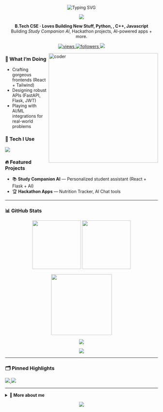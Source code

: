 <!-- Profile README for amiteshx08 -->
<!-- Tip: This repo must be named exactly your username: amiteshx08 -->

<!-- Hero Typing Animation -->
<p align="center">
  <img src="https://readme-typing-svg.demolab.com?font=Geist+Mono&pause=1200&width=800&lines=Hey%2C+I'm+Amitesh+Harsh+Lal+%F0%9F%91%8B;Full-Stack+Developer+%7C+MERN++%26++TypeScript;Clean+UI%2C+Scalable+Backends%2C+Real+Impact;Always+building+%26+shipping+awesome+things" alt="Typing SVG" />
</p>

<p align="center">
  <img src="https://capsule-render.vercel.app/api?type=waving&height=120&color=0:6EE7B7,50:3B82F6,100:A855F7&text=%20Amitesh%20Harsh%20Lal%20&fontAlign=50&fontColor=ffffff&section=header"/>
</p>

<!-- Quick Intro -->
<p align="center">
  <b>B.Tech CSE · Loves Building New Stuff, Python, , C++, Javascript</b>
  <br>
  Building <i>Study Companion AI</i>, Hackathon projects, AI-powered apps + more.
</p>

<!-- Badges -->
<p align="center">
  <a href="https://github.com/amiteshx08">
    <img src="https://komarev.com/ghpvc/?username=amiteshx08&style=for-the-badge&label=VISITORS" alt="views"/>
  </a>
  <a href="https://github.com/amiteshx08?tab=followers">
    <img src="https://img.shields.io/github/followers/amiteshx08?logo=github&style=for-the-badge" alt="followers"/>
  </a>
  <img src="https://img.shields.io/badge/Ship%20It-%F0%9F%9A%80-blueviolet?style=for-the-badge" />
</p>

<!-- Right GIF -->
<img align="right" alt="coder" width="360" src="https://media.giphy.com/media/v1.Y2lkPTc5MGI3NjExdDY2ODJtazZ4Z2F6M2h6N3BwN3RjNnNhc3htbG9lMjU2cHRyNmw2dCZlcD12MV9naWZzX3NlYXJjaCZjdD1n/du3J3cXyzhj75IOgvA/giphy.gif"/>

### 🚀 What I’m Doing
- Crafting gorgeous frontends (React + Tailwind)  
- Designing robust APIs (FastAPI, Flask, JWT)  
- Playing with AI/ML integrations for real-world problems  

### 🧰 Tech I Use
<p>
  <img src="https://skillicons.dev/icons?i=html,css,js,react,nextjs,nodejs,mongodb,redux,tailwind,bootstrap,python,java,cpp,mysql,git,github,postman,vercel,aws" />
</p>

### 🔥 Featured Projects
- 📚 <b>Study Companion AI</b> — Personalized student assistant (React + Flask + AI)  
- 🏆 <b>Hackathon Apps</b> — Nutrition Tracker, AI Chat tools  


---

### 📊 GitHub Stats
<p align="center">
  <img height="160" src="https://github-readme-stats.vercel.app/api?username=amiteshx08&show_icons=true&rank_icon=github&theme=transparent" />
  <img height="160" src="https://streak-stats.demolab.com?user=amiteshx08&theme=transparent" />
</p>
<p align="center">
  <img height="200" src="https://github-readme-stats.vercel.app/api/top-langs/?username=amiteshx08&layout=compact&langs_count=10&theme=transparent" />
</p>

<!-- Trophies -->
<p align="center">
  <img src="https://github-profile-trophy.vercel.app/?username=amiteshx08&theme=onedark&row=1&column=7&margin-w=10&margin-h=10" />
</p>

<!-- Activity Graph -->
<p align="center">
  <img src="https://github-readme-activity-graph.vercel.app/graph?username=amiteshx08&radius=8&area=true&hide_border=true&bg_color=ffffff00&color=7c3aed&line=3b82f6&point=10b981" />
</p>

---

### 🗂 Pinned Highlights
<p align="left">
  <a href="https://github.com/amiteshx08/Study-Companion-AI">
    <img src="https://github-readme-stats.vercel.app/api/pin/?username=amiteshx08&repo=Study_Buddy_College_Project&theme=transparent" />
  </a>
  <a href="https://github.com/amiteshx08/Blogify">
    <img src="https://github-readme-stats.vercel.app/api/pin/?username=amiteshx08&repo=Blogify&theme=transparent" />
  </a>
</p>

---

<!-- Extra Animation: Contributions Snake -->
<!-- <p align="center">
  <img src="https://raw.githubusercontent.com/Platane/snk/master/output/github-contribution-grid-snake.svg" />

</p> -->

<details>
<summary><b>🧩 More about me</b></summary>

- 💼 Targeting top developer roles post-placement season  
- 🧪 Loves clean architecture, problem solving & AI integration  
- 🤝 Open to collabs on React, Next.js, AI/ML, DataScience projects  
- ✉ Reach me: <b>amiteshharshlal@gmail.com</b>
</details>

<p align="center">
  <img src="https://capsule-render.vercel.app/api?type=waving&height=120&color=0:A855F7,50:3B82F6,100:6EE7B7&section=footer"/>
</p>
